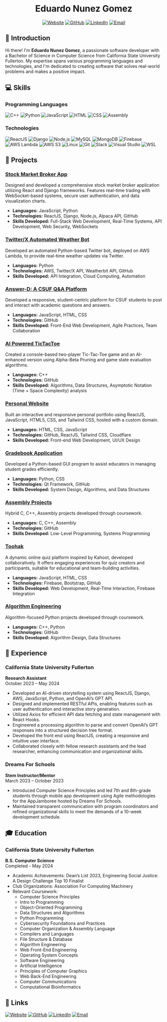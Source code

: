 <div align="center">

# Eduardo Nunez Gomez

[![Website](https://img.shields.io/badge/Website-Visit-2ea44f?style=for-the-badge&logo=google-chrome&logoColor=white)](https://eduardonunez.dev)
[![GitHub](https://img.shields.io/badge/GitHub-Follow-black?style=for-the-badge&logo=github)](https://github.com/eddayyy)
[![LinkedIn](https://img.shields.io/badge/LinkedIn-Connect-blue?style=for-the-badge&logo=linkedin)](https://www.linkedin.com/in/eduardong/)
[![Email](https://img.shields.io/badge/Email-Contact-red?style=for-the-badge&logo=gmail&logoColor=white)](mailto:eduardonunez.eng@gmail.com)

</div>

## 👋 Introduction

Hi there! I'm **Eduardo Nunez Gomez**, a passionate software developer with a Bachelor of Science in Computer Science from California State University Fullerton. My expertise spans various programming languages and technologies, and I'm dedicated to creating software that solves real-world problems and makes a positive impact.

## 💻 Skills

### Programming Languages

![C++](https://img.shields.io/badge/C++-00599C?style=for-the-badge&logo=cplusplus&logoColor=white)
![Python](https://img.shields.io/badge/Python-3776AB?style=for-the-badge&logo=python&logoColor=white)
![JavaScript](https://img.shields.io/badge/JavaScript-F7DF1E?style=for-the-badge&logo=javascript&logoColor=black)
![HTML](https://img.shields.io/badge/HTML-E34F26?style=for-the-badge&logo=html5&logoColor=white)
![CSS](https://img.shields.io/badge/CSS-1572B6?style=for-the-badge&logo=css3&logoColor=white)
![Assembly](https://img.shields.io/badge/Assembly-525252?style=for-the-badge&logo=assemblyscript&logoColor=white)

### Technologies

![ReactJS](https://img.shields.io/badge/ReactJS-61DAFB?style=for-the-badge&logo=react&logoColor=black)
![Django](https://img.shields.io/badge/Django-092E20?style=for-the-badge&logo=django&logoColor=white)
![Node.js](https://img.shields.io/badge/Node.js-339933?style=for-the-badge&logo=nodedotjs&logoColor=white)
![MySQL](https://img.shields.io/badge/MySQL-4479A1?style=for-the-badge&logo=mysql&logoColor=white)
![MongoDB](https://img.shields.io/badge/MongoDB-47A248?style=for-the-badge&logo=mongodb&logoColor=white)
![Firebase](https://img.shields.io/badge/Firebase-FFCA28?style=for-the-badge&logo=firebase&logoColor=white)
![AWS Lambda](https://img.shields.io/badge/AWS_Lambda-FF9900?style=for-the-badge&logo=amazon-aws&logoColor=white)
![AWS S3](https://img.shields.io/badge/AWS_S3-569A31?style=for-the-badge&logo=amazon-s3&logoColor=white)
![Linux](https://img.shields.io/badge/Linux-FCC624?style=for-the-badge&logo=linux&logoColor=black)
![Git](https://img.shields.io/badge/Git-F05032?style=for-the-badge&logo=git&logoColor=white)
![Slack](https://img.shields.io/badge/Slack-4A154B?style=for-the-badge&logo=slack&logoColor=white)
![Visual Studio](https://img.shields.io/badge/Visual_Studio-5C2D91?style=for-the-badge&logo=visual-studio&logoColor=white)
![WSL](https://img.shields.io/badge/WSL-0078D6?style=for-the-badge&logo=windows&logoColor=white)

## 🚀 Projects

### [Stock Market Broker App](https://github.com/eddayyy/OptionBrew)

Designed and developed a comprehensive stock market broker application utilizing React and Django frameworks. Features real-time trading with WebSocket-based systems, secure user authentication, and data visualization charts.

- **Languages:** JavaScript, Python
- **Technologies:** ReactJS, Django, Node.js, Alpaca API, GitHub
- **Skills Developed:** Full-Stack Web Development, Real-Time Systems, API Development, Web Security, WebSockets

### [Twitter/X Automated Weather Bot](https://github.com/eddayyy/WeatherFul-Bot)

Developed an automated Python-based Twitter bot, deployed on AWS Lambda, to provide real-time weather updates via Twitter.

- **Languages:** Python
- **Technologies:** AWS, Twitter/X API, Weatherbit API, GitHub
- **Skills Developed:** API Integration, Cloud Computing, Automation

### [Answer-D: A CSUF Q&A Platform](https://github.com/eddayyy/Answer-D)

Developed a responsive, student-centric platform for CSUF students to post and interact with academic questions and answers.

- **Languages:** JavaScript, HTML, CSS
- **Technologies:** GitHub
- **Skills Developed:** Front-End Web Development, Agile Practices, Team Collaboration

### [AI Powered TicTacToe](https://github.com/eddayyy/TicTacToe)

Created a console-based two-player Tic-Tac-Toe game and an AI-enhanced version using Alpha-Beta Pruning and game state evaluation algorithms.

- **Languages:** C++
- **Technologies:** GitHub
- **Skills Developed:** Algorithms, Data Structures, Asymptotic Notation (Time + Space Complexity) analysis

### [Personal Website](https://github.com/eddayyy/personal-website)

Built an interactive and responsive personal portfolio using ReactJS, JavaScript, HTML5, CSS, and Tailwind CSS, hosted with a custom domain.

- **Languages:** HTML, CSS, JavaScript
- **Technologies:** GitHub, ReactJS, Tailwind CSS, Cloudflare
- **Skills Developed:** Front-end Web Development, UI/UX Design

### [Gradebook Application](https://github.com/eddayyy/Gradebook-Application)

Developed a Python-based GUI program to assist educators in managing student grades efficiently.

- **Languages:** Python, CSS
- **Technologies:** Qt Framework, GitHub
- **Skills Developed:** System Design, Algorithms, and Data Structures

### [Assembly Projects](https://github.com/eddayyy/Assembly)

Hybrid C, C++, Assembly projects developed through coursework.

- **Languages:** C, C++, Assembly
- **Technologies:** GitHub
- **Skills Developed:** Low-Level Programming, Systems Programming

### [Toohak](https://github.com/eddayyy/Toohak)

A dynamic online quiz platform inspired by Kahoot, developed collaboratively. It offers engaging experiences for quiz creators and participants, suitable for educational and team-building activities.

- **Languages:** JavaScript, HTML, CSS
- **Technologies:** Firebase, Bootstrap, GitHub
- **Skills Developed:** Web Development, Real-Time Interaction, Firebase Integration

### [Algorithm Engineering](https://github.com/eddayyy/AlgoEngineering)

Algorithm-focused Python projects developed through coursework.

- **Languages:** C++, Python
- **Technologies:** GitHub
- **Skills Developed:** Algorithm Design, Data Structures

## 💼 Experience

### California State University Fullerton

**Research Assistant**  
October 2023 – May 2024

- Developed an AI-driven storytelling system using ReactJS, Django, AWS, JavaScript, Python, and OpenAI’s GPT API.
- Designed and implemented RESTful APIs, enabling features such as user authentication and interactive story generation.
- Utilized Axios for efficient API data fetching and state management with React Hooks.
- Engineered a processing algorithm to parse and convert OpenAI’s GPT responses into a structured decision tree format.
- Developed the front end using ReactJS, creating a responsive and intuitive user interface.
- Collaborated closely with fellow research assistants and the lead researcher, enhancing communication and organizational skills.

### Dreams For Schools

**Stem Instructor/Mentor**  
March 2023 – October 2023

- Introduced Computer Science Principles and led 7th and 8th-grade students through mobile app development using Agile methodologies for the AppJamboree hosted by Dreams For Schools.
- Maintained transparent communication with program coordinators and refined organizational skills to meet the demands of a 10-week development schedule.

## 🎓 Education

### California State University Fullerton

**B.S. Computer Science**  
Completed - May 2024

- Academic Achievements: Dean’s List 2023, Engineering Social Justice: A Design Challenge Top 10 Finalist
- Club Organizations: Association For Computing Machinery
- Relevant Coursework:
  - Computer Science Principles
  - Intro to Programming
  - Object-Oriented Programming
  - Data Structures and Algorithms
  - Python Programming
  - Cybersecurity Foundations and Practices
  - Computer Organization & Assembly Language
  - Compilers and Languages
  - File Structure & Database
  - Algorithm Engineering
  - Web Front-End Engineering
  - Operating System Concepts
  - Software Engineering
  - Artificial Intelligence
  - Principles of Computer Graphics
  - Web Back-End Engineering
  - Computer Communications
  - Computational Bioinformatics

## 🔗 Links

[![Website](https://img.shields.io/badge/Website-Visit-2ea44f?style=for-the-badge&logo=google-chrome&logoColor=white)](https://eduardonunez.dev)
[![GitHub](https://img.shields.io/badge/GitHub-Follow-black?style=for-the-badge&logo=github)](https://github.com/eddayyy)
[![LinkedIn](https://img.shields.io/badge/LinkedIn-Connect-blue?style=for-the-badge&logo=linkedin)](https://www.linkedin.com/in/eduardong/)
[![Email](https://img.shields.io/badge/Email-Contact-red?style=for-the-badge)](mailto:eduardonunez.eng@gmail.com)
